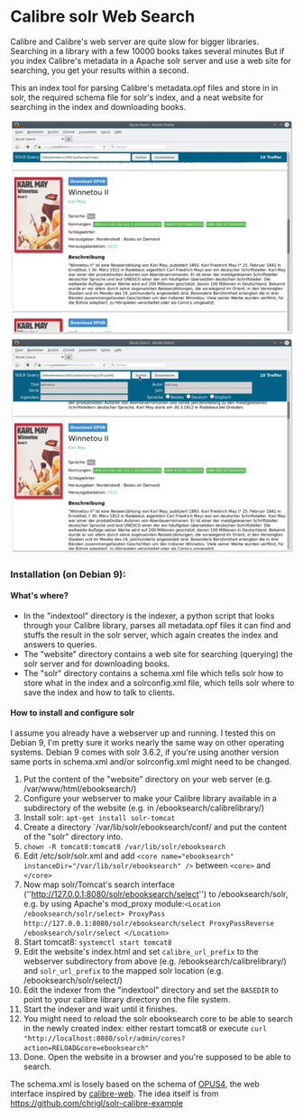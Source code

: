 # Calibre solr Web Search

Calibre and Calibre's web server are quite slow for bigger libraries. Searching in a library with a few 10000 books takes several minutes 
But if you index Calibre's metadata in a Apache solr server and use a web site for searching, you get your results within a second.

This an index tool for parsing Calibre's metadata.opf files and store in in solr, the required schema file for solr's index, and a neat website for searching in the index and downloading books.

![screenshot 1](screenshot1.png?raw=true)
![screenshot 2](screenshot2.png?raw=true)

### Installation (on Debian 9):

#### What's where?
- In the "indextool" directory is the indexer, a python script that looks through your Calibre library, parses all metadata.opf files it can find and stuffs the result in the solr server, which again creates the index and answers to queries.
- The "website" directory contains a web site for searching (querying) the solr server and for downloading books.
- The "solr" directory contains a schema.xml file which tells solr how to store what in the index and a solrconfig.xml file, which tells solr where to save the index and how to talk to clients.

#### How to install and configure solr

I assume you already have a webserver up and running. I tested this on Debian 9, I'm pretty sure it works nearly the same way on other operating systems.
Debian 9 comes with solr 3.6.2, if you're using another version same ports in schema.xml and/or solrconfig.xml might need to be changed.

1. Put the content of the "website" directory on your web server (e.g. /var/www/html/ebooksearch/)
1. Configure your webserver to make your Calibre library available in a subdirectory of the website (e.g. in /ebooksearch/calibrelibrary/)
1. Install solr: `apt-get install solr-tomcat`
1. Create a directory `/var/lib/solr/ebooksearch/conf/ and put the content of the "solr" directory into.
1. `chown -R tomcat8:tomcat8 /var/lib/solr/ebooksearch`
1. Edit /etc/solr/solr.xml and add `<core name="ebooksearch" instanceDir="/var/lib/solr/ebooksearch" />` between `<core>` and `</core>`
1. Now map solr/Tomcat's search interface (''http://127.0.0.1:8080/solr/ebooksearch/select'') to /ebooksearch/solr, e.g. by using Apache's mod_proxy module:```<Location /ebooksearch/solr/select>
	ProxyPass http://127.0.0.1:8080/solr/ebooksearch/select
	ProxyPassReverse /ebooksearch/solr/select
    </Location>```
1. Start tomcat8: `systemctl start tomcat8`
1. Edit the website's index.html and set `calibre_url_prefix` to the webserver subdirectory from above (e.g. /ebooksearch/calibrelibrary/) and `solr_url_prefix` to the mapped solr location (e.g. /ebooksearch/solr/select/)
1. Edit the indexer from the "indextool" directory and set the ``BASEDIR`` to point to your calibre library directory on the file system.
1. Start the indexer and wait until it finishes.
1. You might need to reload the solr ebooksearch core to be able to search in the newly created index: either restart tomcat8 or execute `curl "http://localhost:8080/solr/admin/cores?action=RELOAD&core=ebooksearch"`
1. Done. Open the website in a browser and you're supposed to be able to search.

The schema.xml is losely based on the schema of [OPUS4](https://github.com/OPUS4/search), the web interface inspired by [calibre-web](https://github.com/janeczku/calibre-web).
The idea itself is from https://github.com/chrigl/solr-calibre-example
